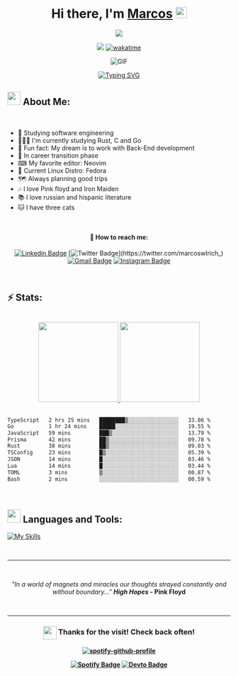 <div align="center">
   <h1>Hi there, I'm <a href="">Marcos</a> <img src="https://media.giphy.com/media/hvRJCLFzcasrR4ia7z/giphy.gif" width="25px"> </h1>    
   <img src="https://pronoun.cyou/x/y?subject=He&object=Him&height=20"> 
   
   ![](https://komarev.com/ghpvc/?username=marcoswlrich&color=268F77&label=Profile+Views) [![wakatime](https://wakatime.com/badge/user/7630e9eb-8fff-4e56-b8e4-5a5223c7d1e0.svg)](https://wakatime.com/@7630e9eb-8fff-4e56-b8e4-5a5223c7d1e0)
   
<p>
<img alt="GIF" src="https://user-images.githubusercontent.com/48784001/130169241-21e51597-9693-47ff-a304-de1812851cd7.gif" />
</p>
   
[![Typing SVG](https://readme-typing-svg.demolab.com?font=Fira+Code&pause=1000&color=81A1C1&width=435&lines=Classic+Rock%2C+Linux+and+Neovim+%F0%9F%A4%9F;Future+Back-End+Developer)](https://git.io/typing-svg)
   
</div>

## <img src="https://github.com/TheDudeThatCode/TheDudeThatCode/blob/master/Assets/Developer.gif" width="30"> About Me:

<br>
<div>  
   
- 🚀 Studying software engineering
- 👨🏻‍💻 I'm currently studying Rust, C and Go
- 👾 Fun fact: My dream is to work with Back-End development
- 📢 In career transition phase
- ⌨ My favorite editor: Neovim
- 🐧 Current Linux Distro: Fedora
- 🗺 Always planning good trips
- 🎶 I love Pink floyd and Iron Maiden
- 📚 I love russian and hispanic literature
- 🐱 I have three cats

</div>
<br>
<div align="center">
   
<h4>💬 How to reach me:</h4>
   
[![Linkedin Badge](https://img.shields.io/badge/-marcoswlrich-blue?style=flat&logo=Linkedin&logoColor=white&link=https://www.linkedin.com/in/marcos-wlrich-703521223/)](https://www.linkedin.com/in/marcos-wlrich-703521223/)
[![Twitter Badge](https://img.shields.io/badge/-@marcoswlrich_-1ca0f1?style=flat&labelColor=1ca0f1&logo=twitter&logoColor=white&link=https://twitter.com/marcoswlrich_)](https://twitter.com/marcoswlrich_)
[![Gmail Badge](https://img.shields.io/badge/-marcosapw.dev@gmail.com-c14438?style=flat&logo=Gmail&logoColor=white&link=mailto:marcosapw.dev@gmail.com)](mailto:marcosapw.dev@gmail.com)
[![Instagram Badge](https://img.shields.io/badge/-@marcoswlrich-purple?style=flat&logo=instagram&logoColor=white&link=https://www.instagram.com/marcoswlrich/)](https://www.instagram.com/marcoswlrich/)
   
</div>
<br>

<h2> &#9889 Stats:</h2>
<br>
 <div align="center">
  <a href="https://github.com/marcoswlrich">
  <img height="180em" src="https://github-readme-stats.vercel.app/api?username=marcoswlrich&show_icons=true&theme=nord&include_all_commits=true&count_private=true"/>
  <img height="180em" src="https://github-readme-stats.vercel.app/api/top-langs/?username=marcoswlrich&layout=compact&langs_count=7&theme=nord"/>
 </div>
<br> 

<!--START_SECTION:waka-->

```txt
TypeScript   2 hrs 25 mins   ████████▒░░░░░░░░░░░░░░░░   33.86 %
Go           1 hr 24 mins    █████░░░░░░░░░░░░░░░░░░░░   19.55 %
JavaScript   59 mins         ███▒░░░░░░░░░░░░░░░░░░░░░   13.79 %
Prisma       42 mins         ██▒░░░░░░░░░░░░░░░░░░░░░░   09.78 %
Rust         38 mins         ██▒░░░░░░░░░░░░░░░░░░░░░░   09.03 %
TSConfig     23 mins         █▒░░░░░░░░░░░░░░░░░░░░░░░   05.39 %
JSON         14 mins         █░░░░░░░░░░░░░░░░░░░░░░░░   03.46 %
Lua          14 mins         █░░░░░░░░░░░░░░░░░░░░░░░░   03.44 %
TOML         3 mins          ▒░░░░░░░░░░░░░░░░░░░░░░░░   00.87 %
Bash         2 mins          ░░░░░░░░░░░░░░░░░░░░░░░░░   00.59 %
```

<!--END_SECTION:waka-->

<br>
      
<h2><img src = "https://media1.giphy.com/media/JZ40cnfnN11KycrvMF/giphy.gif?cid=ecf05e47a0n3gi1bfqntqmob8g9aid1oyj2wr3ds3mg700bl&rid=giphy.gif" width = 30> Languages and Tools:</h2> 

[![My Skills](https://skillicons.dev/icons?i=ts,js,react,nextjs,nodejs,graphql,rust,py,lua,java,c,cpp,linux,neovim,bash,emacs,idea,vscode,md,sass,tailwind&perline=15)](https://skillicons.dev)

<br>
   
-------
 
<br>
   
<p align="center"><em>"In a world of magnets and miracles our thoughts strayed constantly and without boundary..." <strong>High Hopes<strong></em> -<strong> Pink Floyd<strong> </p>
<br>
   

   
-------   
   
<h3 align="center"><img align ='center' src='https://media2.giphy.com/media/UQDSBzfyiBKvgFcSTw/giphy.gif?cid=ecf05e47p3cd513axbek3f56ti3jzizq8hincw20jauyyfyw&rid=giphy.gif' width ='30'> Thanks for the visit! Check back often!</h3>
   
<div align="center">
   
[![spotify-github-profile](https://spotify-github-profile.vercel.app/api/view?uid=12157511204&cover_image=true&theme=novatorem&show_offline=false&background_color=121212&interchange=true&bar_color=53b14f&bar_color_cover=false)](https://spotify-github-profile.vercel.app/api/view?uid=12157511204&redirect=true)
   
</div>
   
<div align="center"> 

[![Spotify Badge](https://img.shields.io/badge/Playlists%20Music-%231DB954.svg?&style=flat-square&logo=spotify&logoColor=white)](https://open.spotify.com/user/12157511204)
[![Devto Badge](https://img.shields.io/badge/-marcoswlrich-0A0A0A?style=flat&logo=devdotto&logoColor=fff&link=https://dev.to/marcoswlrich)](https://dev.to/marcoswlrich)
   
</div>
   
